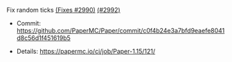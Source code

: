 Fix random ticks [(Fixes #2990)](https://github.com/PaperMC/Paper/issues/2990) [(#2992)](https://github.com/PaperMC/Paper/pull/2992) 

* Commit: https://github.com/PaperMC/Paper/commit/c0f4b24e3a7bfd9eaefe8041d8c56d1f451619b5

* Details: https://papermc.io/ci/job/Paper-1.15/121/